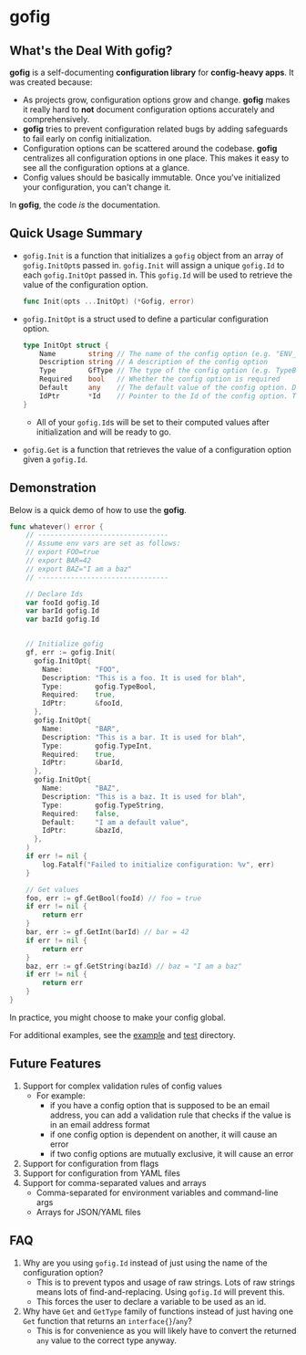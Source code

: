 # gofig

## What's the Deal With gofig?

**gofig** is a self-documenting **configuration library** for **config-heavy apps**. It was created because:
- As projects grow, configuration options grow and change. **gofig** makes it really hard to **not** document configuration options accurately and comprehensively. 
- **gofig** tries to prevent configuration related bugs by adding safeguards to fail early on config initialization.
- Configuration options can be scattered around the codebase. **gofig** centralizes all configuration options in one place. This makes it easy to see all the configuration options at a glance.
- Config values should be basically immutable. Once you've initialized your configuration, you can't change it. 

In **gofig**, the code *is* the documentation.


## Quick Usage Summary
- `gofig.Init` is a function that initializes a `gofig` object from an array of `gofig.InitOpt`s passed in. `gofig.Init` will assign a unique `gofig.Id` to each `gofig.InitOpt` passed in. This `gofig.Id` will be used to retrieve the value of the configuration option. 
    ```go
    func Init(opts ...InitOpt) (*Gofig, error)
    ```
- `gofig.InitOpt` is a struct used to define a particular configuration option.
    ```go
    type InitOpt struct {
        Name        string // The name of the config option (e.g. "ENV_VAR_A")
        Description string // A description of the config option
        Type        GfType // The type of the config option (e.g. TypeBool, TypeInt, TypeFloat, TypeString)
        Required    bool   // Whether the config option is required
        Default     any    // The default value of the config option. Doesn't do anything if the config option is required.
        IdPtr       *Id    // Pointer to the Id of the config option. This is where you store the Id. The Id value be set after the call to Init.
    }
    ```

    - All of your `gofig.Id`s will be set to their computed values after initialization and will be ready to go.
- `gofig.Get` is a function that retrieves the value of a configuration option given a `gofig.Id`.
 

## Demonstration
Below is a quick demo of how to use the **gofig**.
```go
func whatever() error {
    // --------------------------------
    // Assume env vars are set as follows:
    // export FOO=true
    // export BAR=42
    // export BAZ="I am a baz"
    // --------------------------------

    // Declare Ids
    var fooId gofig.Id
    var barId gofig.Id
    var bazId gofig.Id


    // Initialize gofig
    gf, err := gofig.Init(
	  gofig.InitOpt{
	  	Name:        "FOO",
	  	Description: "This is a foo. It is used for blah",
	  	Type:        gofig.TypeBool,
	  	Required:    true,
	  	IdPtr:       &fooId,
	  },
	  gofig.InitOpt{
	  	Name:        "BAR",
	  	Description: "This is a bar. It is used for blah",
	  	Type:        gofig.TypeInt,
	  	Required:    true,
	  	IdPtr:       &barId,
	  },
	  gofig.InitOpt{
	  	Name:        "BAZ",
	  	Description: "This is a baz. It is used for blah",
	  	Type:        gofig.TypeString,
	  	Required:    false,
	  	Default:     "I am a default value",
	  	IdPtr:       &bazId,
	  },
	)
    if err != nil {
        log.Fatalf("Failed to initialize configuration: %v", err)
    }

    // Get values
    foo, err := gf.GetBool(fooId) // foo = true
    if err != nil {
        return err
    }
    bar, err := gf.GetInt(barId) // bar = 42
    if err != nil {
        return err
    }
    baz, err := gf.GetString(bazId) // baz = "I am a baz"
    if err != nil {
        return err
    }
} 
```

In practice, you might choose to make your config global.


For additional examples, see the [example](example) and [test](test) directory. 


## Future Features
1. Support for complex validation rules of config values
    - For example:
      - if you have a config option that is supposed to be an email address, you can add a validation rule that checks if the value is in an email address format
      - if one config option is dependent on another, it will cause an error
      - if two config options are mutually exclusive, it will cause an error
1. Support for configuration from flags
1. Support for configuration from YAML files
1. Support for comma-separated values and arrays
    - Comma-separated for environment variables and command-line args
    - Arrays for JSON/YAML files

## FAQ
1. Why are you using `gofig.Id` instead of just using the name of the configuration option?
    - This is to prevent typos and usage of raw strings. Lots of raw strings means lots of find-and-replacing. Using `gofig.Id` will prevent this.
    - This forces the user to declare a variable to be used as an id.
1. Why have `Get` and `GetType` family of functions instead of just having one `Get` function that returns an `interface{}`/`any`?
    - This is for convenience as you will likely have to convert the returned `any` value to the correct type anyway.